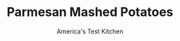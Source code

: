 ---
layout: ../../layouts/MarkdownPostLayout.astro
title: Parmesan Mashed Potatoes
author: America's Test Kitchen
pubDate: 2023-03-15
description: "Most recipes for Parmesan mashed potatoes simply stir grated cheese into the potatoes either before or after mashing. But we wanted big Parmesan flavor without sacrificing creamy texture."
image_url: https://res.cloudinary.com/hksqkdlah/image/upload/ar_1:1,c_fill,dpr_2.0,f_auto,fl_lossy.progressive.strip_profile,g_faces:auto,q_auto:low,w_344/6236_sfs-on07-cvr-4c-parmesanmashed-1
tags: ["Side Dishes","American","Cheese","Potatoes","Holiday","Thanksgiving","Easter"]
calories: 4696
protein: 17
carbohydrates: 33
fats: 
fiber: 3
ingredients: ["4 pounds, Yukon Gold potatoes, peeled and cut into 1-inch chunks","1 1/2 cups, heavy cream","6 tablespoons, unsalted butter, cut into pieces","2 cups, grated Parmesan cheese","1/2 cup, grated Asiago cheese","2 teaspoons, salt"]
serves: 10
time: "50 minutes"
instructions: ["Bring potatoes and enough water to cover by 1 inch to boil in large pot over high heat. Reduce heat to medium and simmer until potatoes are tender, about 20 minutes.","Heat cream, butter, cheeses, and salt in saucepan over medium heat, whisking until smooth, about 5 minutes. Keep warm.","Drain potatoes and return to pot. Stir over low heat until potatoes are thoroughly dried, 1 to 2 minutes. Pour cream mixture over potatoes and mash with potato masher until evenly incorporated and creamy. Serve."]
nutrition: ["826 mg Potassium","385 mg Phosphorus","487 mg Calcium","1 mg Iron","60 mg Magnesium","611 mg Sodium","1 mg Zinc","29 g Fat","2 mg Niacin (B3)","8 g Monounsaturated","1 g Polyunsaturated","35 mg Vitamin C","92 mg Cholesterol","18 g Saturated","3 g Fiber","33 µg Folate (food)","2 g Sugars","5 µg Vitamin K","176 g Water","33 g Carbs","33 µg Folate equivalent (total)","17 g Protein","281 µg Vitamin A","469 kcal Energy","4696 calories"]
notes: "For the best flavor, buy wedges of Parmesan and Asiago and grate the cheeses yourself."
---